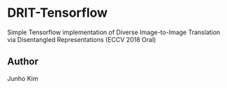 # DRIT-Tensorflow
Simple Tensorflow implementation of Diverse Image-to-Image Translation via Disentangled Representations (ECCV 2018 Oral)

## Author
Junho Kim
